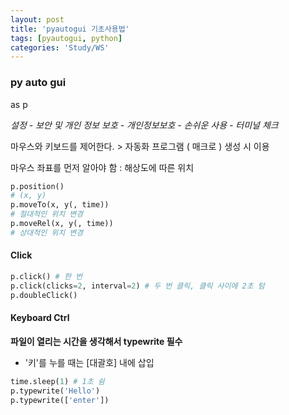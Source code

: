 ```yaml
---
layout: post
title: 'pyautogui 기초사용법'
tags: [pyautogui, python]
categories: 'Study/WS'
---
```


### py auto gui

as p

*설정 - 보안 및 개인 정보 보호 - 개인정보보호 - 손쉬운 사용 - 터미널 체크*

마우스와 키보드를 제어한다. > 자동화 프로그램 ( 매크로 ) 생성 시 이용

마우스 좌표를 먼저 알아야 함 : 해상도에 따른 위치 

```python
p.position()
# (x, y)
p.moveTo(x, y(, time))
# 절대적인 위치 변경
p.moveRel(x, y(, time))
# 상대적인 위치 변경
```



#### Click

```python
p.click() # 한 번
p.click(clicks=2, interval=2) # 두 번 클릭, 클릭 사이에 2초 텀
p.doubleClick()
```



#### Keyboard Ctrl

**파일이 열리는 시간을 생각해서 typewrite 필수**

- '키'를 누를 때는 [대괄호] 내에 삽입

```python
time.sleep(1) # 1초 쉼
p.typewrite('Hello') 
p.typewrite(['enter']) 
```



